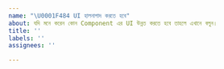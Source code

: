 ```yaml
---
name: "\U0001F484 UI হালনাগাদ করতে হবে"
about: যদি মনে করেন কোন Component এর UI উন্নত করতে হবে তাহলে এখানে বলুন।
title: ''
labels: ''
assignees: ''

---
```



